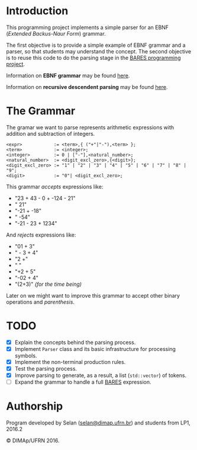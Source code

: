 # Introduction

This programming project implements a simple parser for an EBNF (_Extended Backus-Naur Form_) grammar.

The first objective is to provide a simple example of EBNF grammar and a parser, so that students may understand the concept.
The second objective is to reuse this code to do the parsing stage in the [BARES programming project](http://projetos.imd.ufrn.br/LP1_20162/bares.git).

Information on **EBNF grammar** may be found [here](https://en.wikipedia.org/wiki/Extended_Backus–Naur_Form).

Information on **recursive descendent parsing** may be found [here](https://en.wikipedia.org/wiki/Recursive_descent_parser).

# The Grammar

The gramar we want to parse represents arithmetic expressions with addition and subtraction of integers.

    <expr>            := <term>,{ ("+"|"-"),<term> };
    <term>            := <integer>;
    <integer>         := 0 | ["-"],<natural_number>;
    <natural_number>  := <digit_excl_zero>,{<digit>};
    <digit_excl_zero> := "1" | "2" | "3" | "4" | "5" | "6" | "7" | "8" | "9";
    <digit>           := "0"| <digit_excl_zero>;

This grammar _accepts_ expressions like:

* "23 + 43 - 0   + -124 - 21"
* " 21"
* "-21 +     -18"
* " -54"
* "-21 - 23 + 1234"

And _rejects_ expressions like:

* "01 + 3"
* " - 3 + 4"
* "2 +"
* "  "
* "+2 + 5"
* "-02 + 4"
* "(2+3)" _(for the time being)_

Later on we might want to improve this grammar to accept other binary operations and _parenthesis_.

# TODO

- [X] Explain the concepts behind the parsing process.
- [X] Implement `Parser` class and its basic infrastructure for processing symbols.
- [X] Implement the non-terminal production rules.
- [X] Test the parsing process.
- [X] Improve parsing to generate, as a result, a list (`std::vector`) of tokens.
- [ ] Expand the grammar to handle a full [BARES](http://projetos.imd.ufrn.br/LP1_20162/bares.git) expression.

# Authorship

Program developed by Selan (<selan@dimap.ufrn.br>) and students from LP1, 2016.2

&copy; DIMAp/UFRN 2016.

